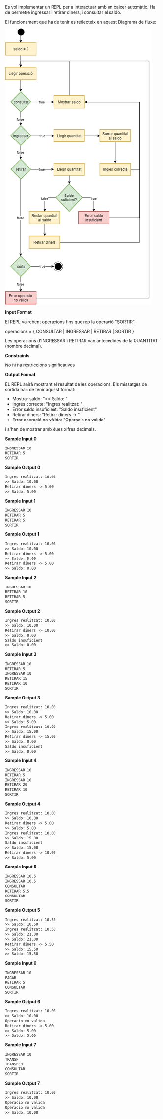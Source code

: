 Es vol implementar un REPL per a interactuar amb un caixer automàtic. Ha
de permetre ingressar i retirar diners, i consultar el saldo.

El funcionament que ha de tenir es reflecteix en aquest Diagrama de
fluxe:

![image](1557311404-ca4c70d427-caixer4.png)

**Input Format**

El REPL va rebent operacions fins que rep la operació "SORTIR".

operacions = { CONSULTAR | INGRESSAR | RETIRAR | SORTIR }

Les operacions d'INGRESSAR i RETIRAR van antecedides de la QUANTITAT
(nombre decimal).

**Constraints**

No hi ha restriccions significatives

**Output Format**

EL REPL anirà mostrant el resultat de les operacions. Els missatges de
sortida han de tenir aquest format:

  - Mostrar saldo: "\>\> Saldo:
    "
  - Ingrés correcte: "Ingres realitzat:
    "
  - Error saldo insuficient: "Saldo insuficient"
  - Retirar diners: "Retirar diners -\>
    "
  - Error operació no vàlida: "Operacio no valida"

i  s'han de mostrar amb dues xifres decimals.

**Sample Input 0**

    INGRESSAR 10
    RETIRAR 5
    SORTIR

**Sample Output 0**

    Ingres realitzat: 10.00
    >> Saldo: 10.00
    Retirar diners -> 5.00
    >> Saldo: 5.00

**Sample Input 1**

    INGRESSAR 10
    RETIRAR 5
    RETIRAR 5
    SORTIR

**Sample Output 1**

    Ingres realitzat: 10.00
    >> Saldo: 10.00
    Retirar diners -> 5.00
    >> Saldo: 5.00
    Retirar diners -> 5.00
    >> Saldo: 0.00

**Sample Input 2**

    INGRESSAR 10
    RETIRAR 10
    RETIRAR 5
    SORTIR

**Sample Output 2**

    Ingres realitzat: 10.00
    >> Saldo: 10.00
    Retirar diners -> 10.00
    >> Saldo: 0.00
    Saldo insuficient
    >> Saldo: 0.00

**Sample Input 3**

    INGRESSAR 10
    RETIRAR 5
    INGRESSAR 10
    RETIRAR 15
    RETIRAR 10
    SORTIR

**Sample Output 3**

    Ingres realitzat: 10.00
    >> Saldo: 10.00
    Retirar diners -> 5.00
    >> Saldo: 5.00
    Ingres realitzat: 10.00
    >> Saldo: 15.00
    Retirar diners -> 15.00
    >> Saldo: 0.00
    Saldo insuficient
    >> Saldo: 0.00

**Sample Input 4**

    INGRESSAR 10
    RETIRAR 5
    INGRESSAR 10
    RETIRAR 20
    RETIRAR 10
    SORTIR

**Sample Output 4**

    Ingres realitzat: 10.00
    >> Saldo: 10.00
    Retirar diners -> 5.00
    >> Saldo: 5.00
    Ingres realitzat: 10.00
    >> Saldo: 15.00
    Saldo insuficient
    >> Saldo: 15.00
    Retirar diners -> 10.00
    >> Saldo: 5.00

**Sample Input 5**

    INGRESSAR 10.5
    INGRESSAR 10.5
    CONSULTAR
    RETIRAR 5.5
    CONSULTAR
    SORTIR

**Sample Output 5**

    Ingres realitzat: 10.50
    >> Saldo: 10.50
    Ingres realitzat: 10.50
    >> Saldo: 21.00
    >> Saldo: 21.00
    Retirar diners -> 5.50
    >> Saldo: 15.50
    >> Saldo: 15.50

**Sample Input 6**

    INGRESSAR 10
    PAGAR
    RETIRAR 5
    CONSULTAR
    SORTIR

**Sample Output 6**

    Ingres realitzat: 10.00
    >> Saldo: 10.00
    Operacio no valida
    Retirar diners -> 5.00
    >> Saldo: 5.00
    >> Saldo: 5.00

**Sample Input 7**

    INGRESSAR 10
    TRANSF
    TRANSFER
    CONSULTAR
    SORTIR

**Sample Output 7**

    Ingres realitzat: 10.00
    >> Saldo: 10.00
    Operacio no valida
    Operacio no valida
    >> Saldo: 10.00
